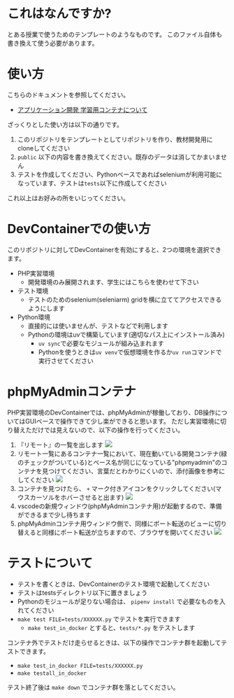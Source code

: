 # これはなんですか?

とある授業で使うためのテンプレートのようなものです。
このファイル自体も書き換えて使う必要があります。

# 使い方

こちらのドキュメントを参照してください。

* [アプリケーション開発 学習用コンテナについて](https://densuke.github.io/xampp-devenv-doc/index.html)

ざっくりとした使い方は以下の通りです。

1. このリポジトリをテンプレートとしてリポジトリを作り、教材開発用にcloneしてください
2. `public` 以下の内容を書き換えてください。既存のデータは消してかまいません
3. テストを作成してください、Pythonベースであればseleniumが利用可能になっています、テストは`tests`以下に作成してください

これ以上はお好みの所をいじってください。

# DevContainerでの使い方

このリポジトリに対してDevContainerを有効にすると、2つの環境を選択できます。

- PHP実習環境
  - 開発環境のみ展開されます、学生にはこちらを使わせて下さい
- テスト環境
  - テストのためのselenium(seleniarm) gridを横に立ててアクセスできるようにします
- Python環境
  - 直接的には使いませんが、テストなどで利用します
  - Pythonの環境はuvで構築しています(適切なパス上にインストール済み)
    - `uv sync`で必要なモジュールが組み込まれます
    - Pythonを使うときは`uv venv`で仮想環境を作るか`uv run`コマンドで実行させてください

# phpMyAdminコンテナ

PHP実習環境のDevContainerでは、phpMyAdminが稼働しており、DB操作についてはGUIベースで操作できて少し楽ができると思います。
ただし実習環境に切り替えただけでは見えないので、以下の操作を行ってください。

1. 『リモート』の一覧を出します ![](/images/vscode-remote-icon.png)
2. リモート一覧にあるコンテナ一覧において、現在動いている開発コンテナ(緑のチェックがついている)とベース名が同じになっている"phpmyadmin"のコンテナを見つけてください、言葉だとわかりにくいので、添付画像を参考にしてください ![](/images/find-phpmyadmin-container.png)
3. コンテナを見つけたら、 `+` マーク付きアイコンをクリックしてください(マウスカーソルをホバーさせると出ます) ![](/images/connect-with-new-window.png)
4. vscodeの新規ウィンドウ(phpMyAdminコンテナ用)が起動するので、準備ができるまで少し待ちます
5. phpMyAdminコンテナ用ウィンドウ側で、同様にポート転送のビューに切り替えると同様にポート転送が立ちますので、ブラウザを開いてください ![](/images/open-phpmyadmin-in-browser.png)

# テストについて

* テストを書くときは、DevContainerのテスト環境で起動してください
* テストはtestsディレクトリ以下に置きましょう
* Pythonのモジュールが足りない場合は、 `pipenv install` で必要なものを入れてください
* `make test FILE=tests/XXXXXX.py` でテストを実行できます
  * `make test_in_docker` とすると、`tests/*.py` をテストします

コンテナ外でテストだけ走らせるときは、以下の操作でコンテナ群を起動してテストできます。

* `make test_in_docker FILE=tests/XXXXXX.py`
* `make testall_in_docker`

テスト終了後は `make down` でコンテナ群を落としてください。
